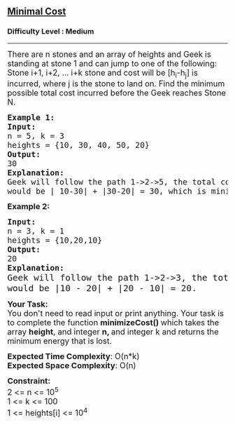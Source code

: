 <h2><a href="https://practice.geeksforgeeks.org/problems/minimal-cost/1?">Minimal Cost</a></h2><h3>Difficulty Level : Medium</h3><hr><div class="problems_problem_content__Xm_eO"><p><span style="font-size:18px">There are n stones and an array of heights&nbsp;and Geek is standing at stone 1 and can&nbsp;jump to one of the following: Stone i+1, i+2, ... i+k stone and cost will be [h<sub>i</sub>-h<sub>j</sub>]&nbsp;is incurred, where j&nbsp;is the stone to land on.&nbsp;Find the minimum possible total cost incurred before the Geek reaches Stone N.</span></p>

<pre><span style="font-size:18px"><strong>Example 1:</strong>
<strong>Input:</strong>
n = 5, k = 3
heights = {10, 30, 40, 50, 20}
<strong>Output:</strong>
30
<strong>Explanation:</strong>
Geek will follow the path 1-&gt;2-&gt;5, the total cost 
would be | 10-30| + |30-20| = 30, which is minimum</span></pre>

<p><strong><span style="font-size:18px">Example 2:</span></strong></p>

<pre><span style="font-size:18px"><strong>Input:</strong>
n = 3, k = 1
heights = {10,20,10}
<strong>Output:</strong>
20
<strong>Explanation:</strong>
</span><span style="font-size:20px">Geek will follow the path 1-&gt;2-&gt;3, the total cost
would be |10 - 20| + |20 - 10| = 20.</span>
</pre>

<p><strong><span style="font-size:18px">Your Task:</span></strong><br>
<span style="font-size:18px">You don't need to read input or print anything. Your task is to complete the function <strong>minimizeCost()&nbsp;</strong>which takes the array&nbsp;<strong>height</strong>, and integer <strong>n, </strong>and integer k&nbsp;and returns the minimum energy that is lost.</span></p>

<p><span style="font-size:18px"><strong>Expected Time Complexity</strong>: O(n*k)<br>
<strong>Expected Space Complexity</strong>: O(n)</span></p>

<p><span style="font-size:18px"><strong>Constraint:</strong><br>
2 &lt;= n &lt;= 10<sup>5</sup><br>
1 &lt;= k &lt;= 100<br>
1 &lt;= heights[i] &lt;= 10<sup>4</sup></span></p>
</div>